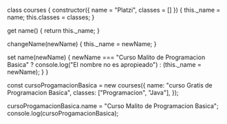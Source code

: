 class courses {
  constructor({ name = "Platzi", classes = [] }) {
    this._name = name;
    this.classes = classes;
  }

  get name() {
    return this._name;
  }

  changeName(newName) {
    this._name = newName;
  }

  set name(newName) {
    newName === "Curso Malito de Programacion Basica"
      ? console.log("El nombre no es apropieado")
      : (this._name = newName);
  }
}

const cursoProgamacionBasica = new courses({
  name: "curso Gratis de Programacion Basica",
  classes: ["Programacion", "Java"],
});

cursoProgamacionBasica.name = "Curso Malito de Programacion Basica";
console.log(cursoProgamacionBasica);
